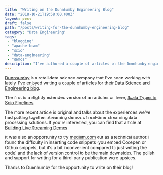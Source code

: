 ```yaml
---
title: "Writing on the Dunnhumby Engineering Blog"
date: "2018-10-21T19:58:00.000Z"
layout: post
draft: false
path: "/posts/writing-for-the-dunnhumby-engineering-blog"
category: "Data Engineering"
tags:
 - "blogging"
 - "apache-beam"
 - "scio"
 - "data-engineering"
 - "demos"
description: "I've authored a couple of articles on the Dunnhumby engineering blog."
---
```


[Dunnhumby](https://www.dunnhumby.com) is a retail data science company that I've been working with lately.
I've enjoyed writing a couple of articles for their [Data Science and Engineering blog](https://medium.com/dunnhumby-data-science-engineering).

The first is a slightly extended version of an articles on here, [Scala Types in Scio Pipelines](https://medium.com/dunnhumby-data-science-engineering/scala-types-in-scio-pipelines-973a499f1db2).

The more recent article is original and talks about the experiences we've had putting together streaming demos of real-time streaming data processing solutions.
If you're interested, you can find that article at
[Building Live Streaming Demos](https://medium.com/dunnhumby-data-science-engineering/building-live-streaming-demos-ece9515efc4d)

It was also an opportunity to try [medium.com](https://medium.com) out as a technical author.
I found the difficulty in inserting code snippets (you embed Codepen or Github snippets, but it's a bit inconvenient compared to just writing the code)
and the lack of version control to be the main downsides.
The polish and support for writing for a third-party publication were upsides.

Thanks to Dunnhumby for the opportunity to write on their blog!
